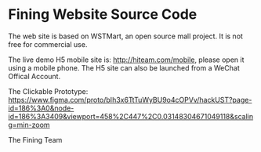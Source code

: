 # Fining Website Source Code
 The web site is based on WSTMart, an open source mall project. It is not free for commercial use.
 
 The live demo H5 mobile site is: http://hiteam.com/mobile, please open it using a mobile phone.
 The H5 site can also be launched from a WeChat Offical Account.
 
 The Clickable Prototype:
https://www.figma.com/proto/bIh3x6TtTuWyBU9o4cOPVv/hackUST?page-id=186%3A0&node-id=186%3A3409&viewport=458%2C447%2C0.03148304671049118&scaling=min-zoom

 
 
 The Fining Team
